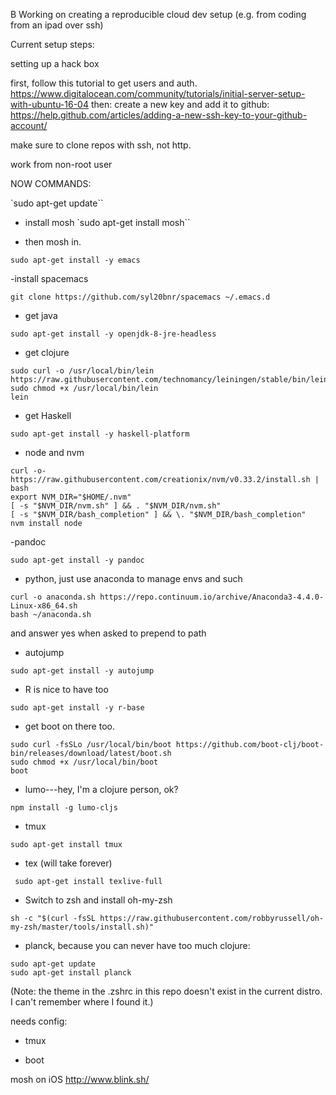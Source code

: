 B
Working on creating a reproducible cloud dev setup (e.g. from coding from an ipad over ssh)

Current setup steps:


setting up a hack box

first, follow this tutorial to get users and auth. https://www.digitalocean.com/community/tutorials/initial-server-setup-with-ubuntu-16-04
then: create a new key and add it to github: https://help.github.com/articles/adding-a-new-ssh-key-to-your-github-account/ 

make sure to clone repos with ssh, not http. 

work from non-root user

NOW COMMANDS:

`sudo apt-get update``

- install mosh 
`sudo apt-get install mosh``

- then mosh in.

`sudo apt-get install -y emacs`

-install spacemacs 

`git clone https://github.com/syl20bnr/spacemacs ~/.emacs.d` 

- get java 

`sudo apt-get install -y openjdk-8-jre-headless`

- get clojure 

```
sudo curl -o /usr/local/bin/lein https://raw.githubusercontent.com/technomancy/leiningen/stable/bin/lein 
sudo chmod +x /usr/local/bin/lein 
lein
```

- get Haskell 

`sudo apt-get install -y haskell-platform`

- node and nvm

```
curl -o- https://raw.githubusercontent.com/creationix/nvm/v0.33.2/install.sh | bash
export NVM_DIR="$HOME/.nvm"
[ -s "$NVM_DIR/nvm.sh" ] && . "$NVM_DIR/nvm.sh"
[ -s "$NVM_DIR/bash_completion" ] && \. "$NVM_DIR/bash_completion"
nvm install node
```

-pandoc

`sudo apt-get install -y pandoc`

- python, just use anaconda to manage envs and such

```
curl -o anaconda.sh https://repo.continuum.io/archive/Anaconda3-4.4.0-Linux-x86_64.sh
bash ~/anaconda.sh 
```

and answer yes when asked to prepend to path


- autojump

`sudo apt-get install -y autojump`

- R is nice to have too

`sudo apt-get install -y r-base`

- get boot on there too. 

```
sudo curl -fsSLo /usr/local/bin/boot https://github.com/boot-clj/boot-bin/releases/download/latest/boot.sh
sudo chmod +x /usr/local/bin/boot
boot
```

- lumo---hey, I'm a clojure person, ok?

`npm install -g lumo-cljs`

- tmux

`sudo apt-get install tmux`

- tex (will take forever)

` sudo apt-get install texlive-full`

- Switch to zsh and install oh-my-zsh
```sudo chsh -s /bin/zsh
sh -c "$(curl -fsSL https://raw.githubusercontent.com/robbyrussell/oh-my-zsh/master/tools/install.sh)"
```

- planck, because you can never have too much clojure:

```sudo add-apt-repository ppa:mfikes/planck
sudo apt-get update
sudo apt-get install planck
```

(Note: the theme in the .zshrc in this repo doesn't exist in the current distro. I can't remember where I found it.)

needs config: 

- tmux

- boot


mosh on iOS http://www.blink.sh/ 
